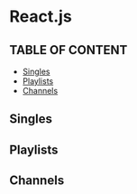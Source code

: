 # React.js

## TABLE OF CONTENT
- [Singles](#Singles)
- [Playlists](#Playlists)
- [Channels](#Channels)

## Singles

  
## Playlists

## Channels
